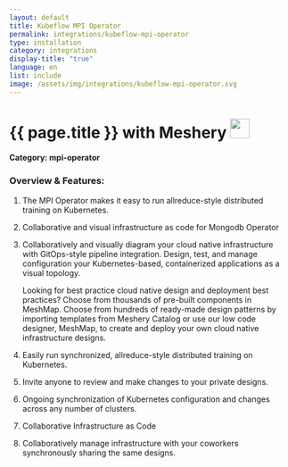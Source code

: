 ```yaml
---
layout: default
title: Kubeflow MPI Operator
permalink: integrations/kubeflow-mpi-operator
type: installation
category: integrations
display-title: "true"
language: en
list: include
image: /assets/img/integrations/kubeflow-mpi-operator.svg
---
```


<h1>{{ page.title }} with Meshery <img src="{{ page.image }}" style="width: 35px; height: 35px;" /></h1>


#### Category: mpi-operator

### Overview & Features:
1. The MPI Operator makes it easy to run allreduce-style distributed training on Kubernetes.

2. Collaborative and visual infrastructure as code for Mongodb Operator

4. 
    Collaboratively and visually diagram your cloud native infrastructure with GitOps-style pipeline integration. Design, test, and manage configuration your Kubernetes-based, containerized applications as a visual topology.



    Looking for best practice cloud native design and deployment best practices? Choose from thousands of pre-built components in MeshMap. Choose from hundreds of ready-made design patterns by importing templates from Meshery Catalog or use our low code designer, MeshMap, to create and deploy your own cloud native infrastructure designs.



5. Easily run synchronized, allreduce-style distributed training on Kubernetes.

6. Invite anyone to review and make changes to your private designs.

7. Ongoing synchronization of Kubernetes configuration and changes across any number of clusters.

8. Collaborative Infrastructure as Code

9. Collaboratively manage infrastructure with your coworkers synchronously sharing the same designs.


